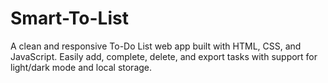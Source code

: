 # Smart-To-List
A clean and responsive To-Do List web app built with HTML, CSS, and JavaScript. Easily add, complete, delete, and export tasks with support for light/dark mode and local storage.
